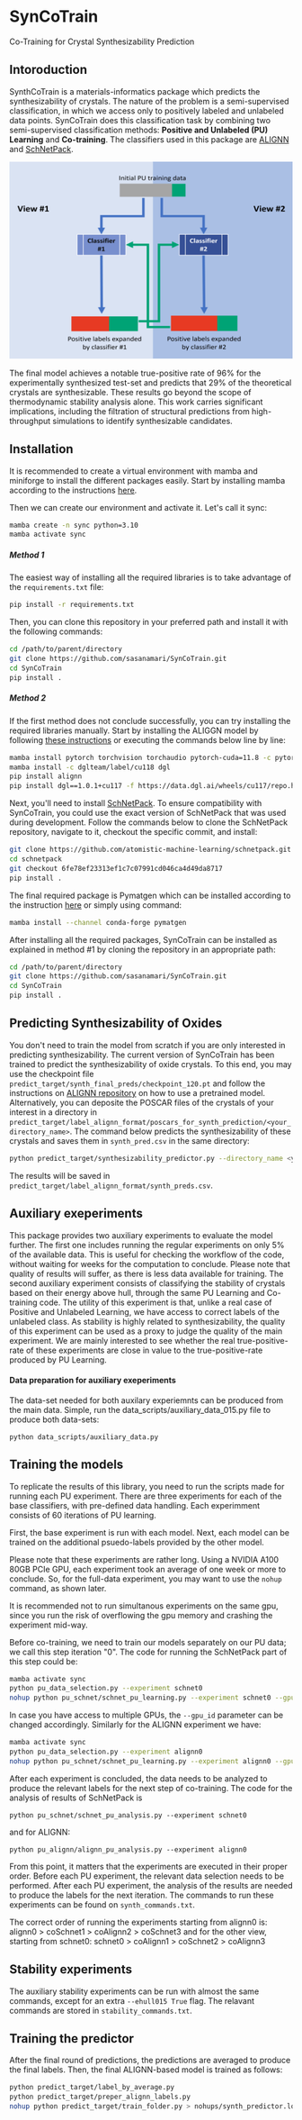 # SynCoTrain 
Co-Training for Crystal Synthesizability Prediction
## Intoroduction
SynthCoTrain is a materials-informatics package which predicts the synthesizability of crystals. The nature of the problem is a semi-supervised classification, in which we access only to positively labeled and unlabeled data points. SynCoTrain does this classification task by combining two semi-supervised classification methods: **Positive and Unlabeled (PU) Learning** and **Co-training**. The classifiers used in this package are [ALIGNN](https://github.com/usnistgov/alignn) and [SchNetPack](https://github.com/atomistic-machine-learning/schnetpack).

<!-- ![cotraining scheme](figures/cotraining_scheme.jpg) -->
<div style="text-align:center">
<img src="figures/cotraining_scheme_new.png" alt="cotraining scheme" width="550" height="350">
</div>

The final model achieves a notable true-positive rate of 96% for the experimentally synthesized test-set and predicts that 29% of the theoretical crystals are synthesizable. These results go beyond the scope of thermodynamic stability analysis alone. This work carries significant implications, including the filtration of structural predictions from high-throughput simulations to identify synthesizable candidates.

## Installation
It is recommended to create a virtual environment with mamba and miniforge to install the different packages easily. Start by installing mamba according to the instructions [here](https://mamba.readthedocs.io/en/latest/installation/mamba-installation.html).

Then we can create our environment and activate it. Let's call it sync:
```bash
mamba create -n sync python=3.10
mamba activate sync
```
##### Method 1
The easiest way of installing all the required libraries is to take advantage of the `requirements.txt` file:
```bash
pip install -r requirements.txt
```
Then, you can clone this repository in your preferred path and install it with the following commands:
```bash
cd /path/to/parent/directory
git clone https://github.com/sasanamari/SynCoTrain.git
cd SynCoTrain
pip install .
```
##### Method 2
If the first method does not conclude successfully, you can try installing the required libraries manually. Start by installing the ALIGGN model by following [these instructions](https://github.com/usnistgov/alignn?tab=readme-ov-file#optional-gpu-dependencies) or executing the commands below line by line:
```bash
mamba install pytorch torchvision torchaudio pytorch-cuda=11.8 -c pytorch -c nvidia
mamba install -c dglteam/label/cu118 dgl
pip install alignn
pip install dgl==1.0.1+cu117 -f https://data.dgl.ai/wheels/cu117/repo.html
```
Next, you'll need to install [SchNetPack](https://github.com/atomistic-machine-learning/schnetpack). To ensure compatibility with SynCoTrain, you could use the exact version of SchNetPack that was used during development. Follow the commands below to clone the SchNetPack repository, navigate to it, checkout the specific commit, and install:

```bash
git clone https://github.com/atomistic-machine-learning/schnetpack.git
cd schnetpack
git checkout 6fe78ef23313ef1c7c07991cd046ca4d49da8717
pip install .
```

The final required package is Pymatgen which can be installed according to the instruction [here](https://pymatgen.org/installation.html#step-3-install-pymatgen) or simply using command:
```bash
mamba install --channel conda-forge pymatgen
```
After installing all the required packages, SynCoTrain can be installed as explained in method #1 by cloning the repository in an appropriate path:
```bash
cd /path/to/parent/directory
git clone https://github.com/sasanamari/SynCoTrain.git
cd SynCoTrain
pip install .
```
## Predicting Synthesizability of Oxides
You don't need to train the model from scratch if you are only interested in predicting synthesizability. The current version of SynCoTrain has been trained to predict the synthesizability of oxide crystals. 
To this end, you may use the checkpoint file `predict_target/synth_final_preds/checkpoint_120.pt` and follow the instructions on [ALIGNN repository](https://github.com/usnistgov/alignn?tab=readme-ov-file#using-pre-trained-models) on how to use a pretrained model.
Alternatively, you can deposite the POSCAR files of the crystals of your interest in a directory in `predict_target/label_alignn_format/poscars_for_synth_prediction/<your_directory_name>`. The command below predicts the synthesizability of these crystals and saves them in `synth_pred.csv` in the same directory:
```bash
python predict_target/synthesizability_predictor.py --directory_name <your_directory_name>
```
The results will be saved in `predict_target/label_alignn_format/synth_preds.csv`.

## Auxiliary exeperiments
This package provides two auxiliary experiments to evaluate the model further. The first one includes running the regular experiments on only 5% of the available data. This is useful for checking the workflow of the code, without waiting for weeks for the computation to conclude. Please note that quality of results will suffer, as there is less data available for training.
The second auxiliary experiment consists of classifying the stability of crystals based on their energy above hull, through the same PU Learning and Co-training code. The utility of this experiment is that, unlike a real case of Positive and Unlabeled Learning, we have access to correct labels of the unlabeled class. As stability is highly related to synthesizability, the quality of this experiment can be used as a proxy to judge the quality of the main experiment. We are mainly interested to see whether the real true-positive-rate of these experiments are close in value to the true-positive-rate produced by PU Learning.
#### Data preparation for auxiliary exeperiments
The data-set needed for both auxilary experiemnts can be produced from the main data. Simple, run the data_scripts/auxiliary_data_015.py file to produce both data-sets:
```
python data_scripts/auxiliary_data.py
```
## Training the models
To replicate the results of this library, you need to run the scripts made for running each PU experiment. There are three experiments for each of the base classifiers, with pre-defined data handling. Each experimment consists of 60 iterations of PU learning.

First, the base experiment is run with each model. Next, each model can be trained on the additional psuedo-labels provided by the other model. 

Please note that these experiments are rather long. Using a NVIDIA A100 80GB PCIe GPU, each experiment took an average of one week or more to conclude. So, for the full-data experiment, you may want to use the `nohup` command, as shown later.

It is recommended not to run simultanous experiments on the same gpu, since you run the risk of overflowing the gpu memory and crashing the experiment mid-way.

Before co-training, we need to train our models separately on our PU data; we call this step iteration "0". The code for running the SchNetPack part of this step could be:
```bash
mamba activate sync
python pu_data_selection.py --experiment schnet0
nohup python pu_schnet/schnet_pu_learning.py --experiment schnet0 --gpu_id 0 > nohups/schnet0_synth_gpu0.log &
```
In case you have access to multiple GPUs, the `--gpu_id` parameter can be changed accordingly. Similarly for the ALIGNN experiment we have:
```bash
mamba activate sync
python pu_data_selection.py --experiment alignn0
nohup python pu_schnet/schnet_pu_learning.py --experiment alignn0 --gpu_id 0 > nohups/alignn0_synth_gpu0.log &
```
After each experiment is concluded, the data needs to be analyzed to produce the relevant labels for the next step of co-training. The code for the analysis of results of SchNetPack is

```
python pu_schnet/schnet_pu_analysis.py --experiment schnet0 
```
and for ALIGNN:
```
python pu_alignn/alignn_pu_analysis.py --experiment alignn0 
```
From this point, it matters that the experiments are executed in their proper order. Before each PU experiment, the relevant data selection needs to be performed. After each PU experiment, the analysis of the results are needed to produce the labels for the next iteration. The commands to run these experiments can be found on `synth_commands.txt`.

The correct order of running the experiments starting from alignn0 is:
alignn0 > coSchnet1 > coAlignn2 > coSchnet3
and for the other view, starting from schnet0:
schnet0 > coAlignn1 > coSchnet2 > coAlignn3

## Stability experiments
The auxiliary stability experiments can be run with almost the same commands, except for an extra `--ehull015 True` flag. The relavant commands are stored in `stability_commands.txt`.

## Training the predictor
After the final round of predictions, the predictions are averaged to produce the final labels. Then, the final ALIGNN-based model is trained as follows:
```bash
python predict_target/label_by_average.py
python predict_target/preper_alignn_labels.py
nohup python predict_target/train_folder.py > nohups/synth_predictor.log &
```


